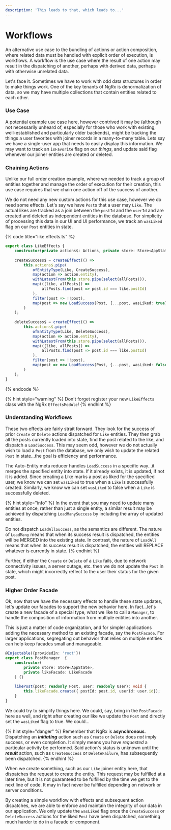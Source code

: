 ```yaml
---
description: 'This leads to that, which leads to...'
---
```


# Workflows

An alternative use case to the bundling of actions or action composition, where related data must be handled with explicit order of execution, is workflows. A workflow is the use case where the result of one action may result in the dispatching of another, perhaps with derived data, perhaps with otherwise unrelated data. 

Let's face it. Sometimes we have to work with odd data structures in order to make things work. One of the key tenants of NgRx is denormalization of data, so we may have multiple collections that contain entities related to each other. 

### Use Case

A potential example use case here, however contrived it may be \(although not necessarily unheard of, especially for those who work with existing, well-established and particularly older backends\), might be tracking the things a user favorites with joiner records in a many-to-many table. Lets say we have a single-user app that needs to easily display this information. We may want to track an `isFavorite` flag on our _things_, and update said flag whenever our joiner entities are created or deleted.

### Chaining Actions

Unlike our full order creation example, where we needed to track a group of entities together and manage the order of execution for their creation, this use case requires that we chain one action off of the success of another. 

We do not need any new custom actions for this use case, however we do need some effects. Let's say we have `Post`s that a user may `Like`. The actual likes are tracked as a join between the `postId` and the `userId` and are created and deleted as independent entities in the database. For simplicity of processing this data in our UI and UI performance, we track an `wasLiked` flag on our `Post` entities in state. 

{% code title="like.effects.ts" %}
```typescript
export class LikeEffects {
    constructor(private actions$: Actions, private store: Store<AppState>) {}
    
    createSuccess$ = createEffect(() => 
        this.actions$.pipe(
            ofEntityType(Like, CreateSuccess),
            map(action => action.entity),
            withLatestFrom(this.store.pipe(select(allPosts))),
            map(([like, allPosts]) => 
                allPosts.find(post => post.id === like.postId)
            ),
            filter(post => !!post),
            map(post => new LoadSuccess(Post, {...post, wasLiked: true}))
        )
    );
    
    deleteSuccess$ = createEffect(() => 
        this.actions$.pipe(
            ofEntityType(Like, DeleteSuccess),
            map(action => action.entity),
            withLatestFrom(this.store.pipe(select(allPosts))),
            map(([like, allPosts]) => 
                allPosts.find(post => post.id === like.postId)
            ),
            filter(post => !!post),
            map(post => new LoadSuccess(Post, {...post, wasLiked: false}))
        )
    );
}
```
{% endcode %}

{% hint style="warning" %}
Don't forget register your new `LikeEffects` class with the NgRx `EffectsModule`!
{% endhint %}

### Understanding Workflows

These two effects are fairly strait forward. They look for the success of prior `Create` or `Delete` actions dispatched for `Like` entities. They then grab all the posts currently loaded into state, find the post related to the like, and dispatch a `LoadSuccess`. This may seem odd, however we do not actually wish to load a `Post` from the database, we only wish to update the related `Post` in state...the goal is efficiency and performance.

The Auto-Entity meta reducer handles `LoadSuccess` in a specific way...it merges the specified entity into state. If it already exists, it is updated, if not it is added. Since creating a Like marks a post as liked for the specified user, we know we can set `wasLiked` to true when a `Like` is successfully created. Similarly, we know we can set `wasLiked` to false when a `Like` is successfully deleted. 

{% hint style="info" %}
In the event that you may need to update many entities at once, rather than just a single entity, a similar result may be achieved by dispatching `LoadManySuccess` by including the array of updated entities. 

Do not dispatch `LoadAllSuccess`, as the semantics are different. The nature of `LoadMany` means that when its success result is dispatched, the entities will be MERGED into the existing state. In contrast, the nature of `LoadAll` means that when its success result is dispatched, the entities will REPLACE whatever is currently in state.
{% endhint %}

Further, if either the `Create` or `Delete` of a `Like` fails, due to network connectivity issues, a server outage, etc. then we do not update the `Post` in state, which might incorrectly reflect to the user their status for the given post. 

### Higher Order Facade

Ok, now that we have the necessary effects to handle these state updates, let's update our facades to support the new behavior here. In fact...let's create a new facade of a special type, what we like to call a `Manager`, to handle the composition of information from multiple entities into another.  

This is just a matter of code organization, and for simpler applications adding the necessary method to an existing facade, say the `PostFacade`. For larger applications, segregating  out behavior that relies on multiple entities can help keep facades small and manageable. 

```typescript
@Injectable({providedIn: 'root'})
export class PostManager  {
    constructor(
        private store: Store<AppState>, 
        private likeFacade: LikeFacade
    ) {}
    
    likePost(post: readonly Post, user: readonly User): void {
        this.likeFacade.create({ postId: post.id, userId: user.id});
    }
}
```

We could try to simplify things here. We could, say, bring in the `PostFacade` here as well, and right after creating our like we update the `Post` and directly set the `wasLiked` flag to true. We could... 

{% hint style="danger" %}
Remember that NgRx is **asynchronous**. Dispatching an _**initiating**_ action such as `Create` or `Delete` does _not_ imply success, or even completion. It simply means you have _requested_ a particular activity be performed. Said action's status is unknown until the _**result**_ action, such as `CreateSuccess` or `DeleteFailure`, has subsequently been dispatched. 
{% endhint %}

When we create something, such as our `Like` joiner entity here, that dispatches the request to create the entity. This request may be fulfilled at a later time, but it is not guaranteed to be fulfilled by the time we get to the next line of code. It may in fact never be fulfilled depending on network or server conditions. 

By creating a simple workflow with effects and subsequent action dispatches, we are able to enforce and maintain the integrity of our data in our application. We only update the `wasLiked` flag once the `CreateSuccess` or `DeleteSuccess` actions for the liked `Post` have been dispatched, something much harder to do in a facade or component.

